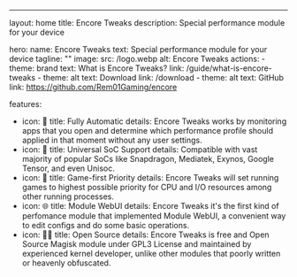 ---
layout: home
title: Encore Tweaks
description: Special performance module for your device


hero:
  name: Encore Tweaks
  text: Special performance module for your device
  tagline: ""
  image:
    src: /logo.webp
    alt: Encore Tweaks
  actions:
    - theme: brand
      text: What is Encore Tweaks?
      link: /guide/what-is-encore-tweaks
    - theme: alt
      text: Download
      link: /download
    - theme: alt
      text: GitHub
      link: https://github.com/Rem01Gaming/encore

features:
  - icon: 🤖
    title: Fully Automatic
    details: Encore Tweaks works by monitoring apps that you open and determine which performance profile should applied in that moment without any user settings.
  - icon: 📱
    title: Universal SoC Support
    details: Compatible with vast majority of popular SoCs like Snapdragon, Mediatek, Exynos, Google Tensor, and even Unisoc.
  - icon: 🚀
    title: Game-first Priority
    details: Encore Tweaks will set running games to highest possible priority for CPU and I/O resources among other running processes.
  - icon: 🌐
    title: Module WebUI
    details: Encore Tweaks it's the first kind of perfomance module that implemented Module WebUI, a convenient way to edit configs and do some basic operations.
  - icon: 👨‍💻
    title: Open Source
    details: Encore Tweaks is free and Open Source Magisk module under GPL3 License and maintained by experienced kernel developer, unlike other modules that poorly written or heavenly obfuscated.
